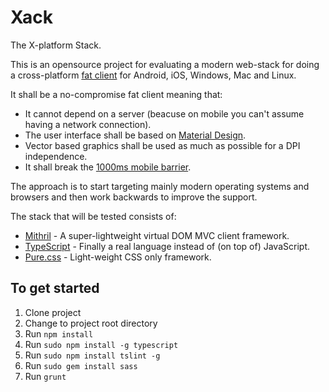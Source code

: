 # Xack
The X-platform Stack. 

This is an opensource project for evaluating a modern web-stack for doing a cross-platform [fat client](https://en.wikipedia.org/wiki/Fat_client) for Android, iOS, Windows, Mac and Linux. 

It shall be a no-compromise fat client meaning that:
* It cannot depend on a server (beacuse on mobile you can't assume having a network connection).
* The user interface shall be based on [Material Design](https://www.google.com/design/spec/material-design/introduction.html).
* Vector based graphics shall be used as much as possible for a DPI independence.
* It shall break the [1000ms mobile barrier](http://alistapart.com/blog/post/breaking-the-1000ms-time-to-glass-mobile-barrier).

The approach is to start targeting mainly modern operating systems and browsers and then work backwards to improve the support.

The stack that will be tested consists of:
* [Mithril](https://github.com/lhorie/mithril.js) - A super-lightweight virtual DOM MVC client framework.
* [TypeScript](http://www.typescriptlang.org/) - Finally a real language instead of (on top of) JavaScript.
* [Pure.css](http://purecss.io/) - Light-weight CSS only framework.


## To get started

1. Clone project
1. Change to project root directory
1. Run `npm install`
1. Run `sudo npm install -g typescript`
1. Run `sudo npm install tslint -g`
1. Run `sudo gem install sass`
1. Run `grunt`
